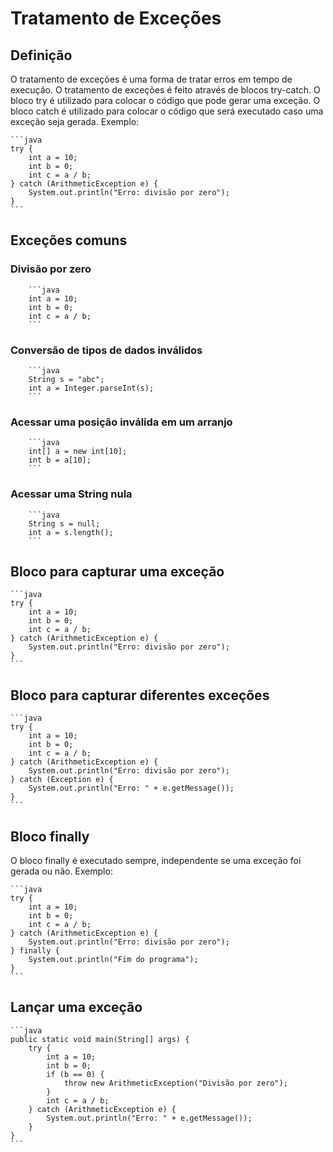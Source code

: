 # Tratamento de Exceções
  ## Definição

  O tratamento de exceções é uma forma de tratar erros em tempo de execução. O tratamento de exceções é feito através de blocos try-catch. O bloco try é utilizado para colocar o código que pode gerar uma exceção. O bloco catch é utilizado para colocar o código que será executado caso uma exceção seja gerada. Exemplo:

    ```java
    try {
        int a = 10;
        int b = 0;
        int c = a / b;
    } catch (ArithmeticException e) {
        System.out.println("Erro: divisão por zero");
    }
    ```

  ## Exceções comuns
  ### Divisão por zero

        ```java
        int a = 10;
        int b = 0;
        int c = a / b;
        ```

  ### Conversão de tipos de dados inválidos

        ```java
        String s = "abc";
        int a = Integer.parseInt(s);
        ```

  ### Acessar uma posição inválida em um arranjo

        ```java
        int[] a = new int[10];
        int b = a[10];
        ```

   ### Acessar uma String nula

        ```java
        String s = null;
        int a = s.length();
        ```

  ## Bloco para capturar uma exceção 

    ```java
    try {
        int a = 10;
        int b = 0;
        int c = a / b;
    } catch (ArithmeticException e) {
        System.out.println("Erro: divisão por zero");
    }
    ```

  ## Bloco para capturar diferentes exceções 

    ```java
    try {
        int a = 10;
        int b = 0;
        int c = a / b;
    } catch (ArithmeticException e) {
        System.out.println("Erro: divisão por zero");
    } catch (Exception e) {
        System.out.println("Erro: " + e.getMessage());
    }
    ```

  ## Bloco finally

   O bloco finally é executado sempre, independente se uma exceção foi gerada ou não. Exemplo:

    ```java
    try {
        int a = 10;
        int b = 0;
        int c = a / b;
    } catch (ArithmeticException e) {
        System.out.println("Erro: divisão por zero");
    } finally {
        System.out.println("Fim do programa");
    }
    ```

  ## Lançar uma exceção

    ```java
    public static void main(String[] args) {
        try {
            int a = 10;
            int b = 0;
            if (b == 0) {
                throw new ArithmeticException("Divisão por zero");
            }
            int c = a / b;
        } catch (ArithmeticException e) {
            System.out.println("Erro: " + e.getMessage());
        }
    }
    ```
